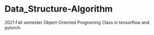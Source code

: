 # Data_Structure-Algorithm

2021 Fall semester Object-Oriented Programing Class in tensorflow and pytorch.
